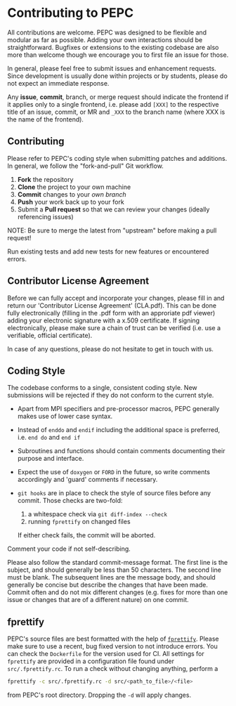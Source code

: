 Contributing to PEPC
====================

All contributions are welcome. PEPC was designed to be flexible and modular as
far as possible. Adding your own interactions should be straightforward.
Bugfixes or extensions to the existing codebase are also more than welcome
though we encourage you to first file an issue for those.

In general, please feel free to submit issues and enhancement requests. Since
development is usually done within projects or by students, please do not expect
an immediate response.

Any **issue**, **commit**, branch, or merge request should indicate the
frontend if it applies only to a single frontend, i.e. please add `[XXX]` to the
respective title of an issue, commit, or MR and `_XXX` to the branch name (where
XXX is the name of the frontend).

Contributing
------------

Please refer to PEPC's coding style when submitting patches and additions. In
general, we follow the "fork-and-pull" Git workflow.

  1. **Fork** the repository
  2. **Clone** the project to your own machine
  3. **Commit** changes to your _own branch_
  4. **Push** your work back up to your fork
  5. Submit a **Pull request** so that we can review your changes
     (ideally referencing issues)

NOTE: Be sure to merge the latest from "upstream" before making a pull request!

Run existing tests and add new tests for new features or encountered errors.

Contributor License Agreement
-----------------------------

Before we can fully accept and incorporate your changes, please fill in and
return our 'Contributor License Agreement' (CLA.pdf). This can be done fully
electronically (filling in the .pdf form with an approriate pdf viewer) adding
your electronic signature with a x.509 certificate. If signing electronically,
please make sure a chain of trust can be verified (i.e. use a verifiable,
official certificate).

In case of any questions, please do not hesitate to get in touch with us.

Coding Style
------------

The codebase conforms to a single, consistent coding style. New submissions will
be rejected if they do not conform to the current style.
   * Apart from MPI specifiers and pre-processor macros, PEPC generally
     makes use of lower case syntax.
   * Instead of `enddo` and `endif` including the additional space is
     preferred, i.e. `end do` and `end if`
   * Subroutines and functions should contain comments documenting their
     purpose and interface.
   * Expect the use of `doxygen` or `FORD` in the future, so write comments
     accordingly and 'guard' comments if necessary.
   * `git hooks` are in place to check the style of source files before any
     commit. Those checks are two-fold:

       1. a whitespace check via `git diff-index --check`
       2. running `fprettify` on changed files

     If either check fails, the commit will be aborted.

Comment your code if not self-describing.

Please also follow the standard commit-message format. The first line is the
subject, and should generally be less than 50 characters. The second line must
be blank. The subsequent lines are the message body, and should generally be
concise but describe the changes that have been made. Commit often and do not
mix different changes (e.g. fixes for more than one issue or changes that are of
a different nature) on one commit.

fprettify
---------

PEPC's source files are best formatted with the help of
[`fprettify`](https://github.com/pseewald/fprettify). Please make sure to use a
recent, bug fixed version to not introduce errors. You can check the
`Dockerfile` for the version used for CI. All settings for `fprettify`
are provided in a configuration file found under `src/.fprettify.rc`. To run a
check without changing anything, perform a
```sh
fprettify -c src/.fprettify.rc -d src/<path_to_file>/<file>
```
from PEPC's root directory. Dropping the `-d` will apply changes.

<!-- vim: set ts=4 sw=4 tw=80 et :-->
